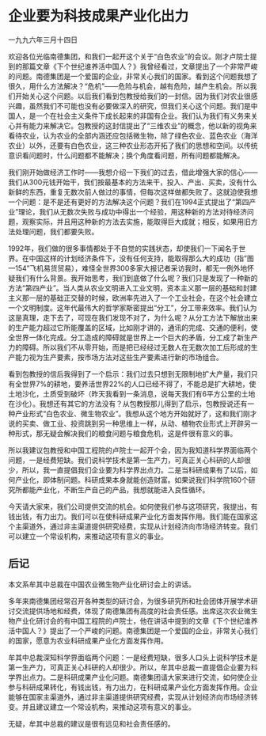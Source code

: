 # 企业要为科技成果产业化出力

一九九六年三月十四日  
  
 欢迎各位光临南德集团，和我们一起开这个关于“白色农业”的会议。刚才卢院士提到的那篇文章《下个世纪谁养活中国人？》我曾经看过，文章提出了一个非常严峻的问题。南德集团是一个爱国的企业，非常关心我们的国家。看到这个问题我想了很久，用什么方法解决？“危机”——危险与机会，越有危险，越产生机会。所以我们开始关心这个问题。以后我们看到包教授给我们的一封信。因为我们对农业很感兴趣，虽然我们不可能也没有必要做深入的研究，但我们关心这个问题。我们是中国人，是一个在社会主义条件下成长起来的非国有企业。我们认为我们有义务来关心并有能力来解决它。包教授的这封信提出了“三维农业”的概念，他以新的视角来看待农业，认为农业的全部内涵还应包括微生物，除了绿色农业、蓝色农业（海洋农业）以外，还要有白色农业，这三种农业形态开拓了我们的思想和空间。以传统意识看问题时，什么问题都不能解决；换个角度看问题，所有问题都能解决。  
  
 我们刚开始做经济工作时——我想介绍一下我们的过去，借此增强大家的信心——我们从300元钱开始干，我们按最基本的方法来干，投入、产出、买卖，没有什么新鲜的东西，重复无数次前人做过的事情，但每次这样做都失败了。这就迫使我想一个问题：是不是还有更好的方法解决这个问题？我们在1994正式提出了“第四产业”理论，我们从无数次失败与成功中得出一个经验，用这种新的方法对待经济问题，观察实际，并且用这种新的方法去实施，能取得巨大成就；相反，如果用旧方法处理问题，我们都要失败。  
  
 1992年，我们做的很多事情都处于不自觉的实践状态，却使我们一下闻名于世界。在中国这样的计划经济条件下，没有任何支持，能取得那么大的成功（指”图—154”飞机易货贸易），难怪全世界300多家大报记者采访我时，都无一例外地怀疑我们有什么背景。我开始思考，我们到底做了什么呢？我们只是发现了一种新的方法“第四产业”。当人类从农业文明进入工业文明，资本主义那一层的基础和封建主义那一层的基础正交替的时候，欧洲率先进入了一个工业社会，在这个社会建立一个文明制度。这年代最伟大的哲学家斯密提出“分工”，分工带来效率。我们认为这是真理，走下去了，可现在我们发现不对了，为什么呢？从分工方法下解放出来的生产能力超过它所能覆盖的区域，比如刚才讲的，通讯的完成、交通的便利，使全世界一体化完成。分工造成的障碍就是世界上一个巨大的矛盾，分工成了新生产力的障碍。所以我们不从零开始，而是把已经经过无数人在无数次加工后形成的生产能力视为生产要素，按市场方法对这些生产要素进行新的市场组合。  
  
 看到包教授的信后我得到了一个启示：我们过去只想到无限制地扩大产量，我们只有全世界7%的耕地，要养活世界22%的人口已经不得了，不能总是扩大耕地，使土地沙化，土质受到破坏（昨天我看到一条消息，说每天我们有6平方公里的土地在沙化）。我想还有其它的方法没有？从包教授那儿得到了启示，包教授说还有一种产业形式“白色农业、微生物农业”。我想从这个地方开始就好了，这和我们刚才说的买卖、做工业、投资跳到另一种思维上一样，从动、植物农业形式上开辟另一种形式，那无疑会解决我们的粮食问题与粮食危机，这是件很有意义的事。  
  
 所以我建议包教授和中国工程院的卢院士一起开个会，因为我知道科学界面临两个问题，一是经费短缺。我们说科学技术是第一生产力，可真正关心科研的人却很少，所以，我一直提倡我们企业要为科学界出点力。二是当科研成果有了以后，如何产业化，即体制问题。科研成果本身就能创造财富。如果说我们科学院160个研究所都能产业化，不断生产自己的产品，我想就能进入良性循环。  
  
 今天请大家来，我们公司提供交流的机会。如何使我们参与这项研究，我提出，有钱出钱，有力出力。我们可以在使科研成果产业化方面发挥作用。我们能在国家这个主渠道外，通过非主渠道提供研究经费，实现从计划经济向市场经济转变。我们可以建立一个常设机构，来推动这项有意义的事业。  
  
 

## **后记**

本文系牟其中总裁在中国农业微生物产业化研讨会上的讲话。  
  
 多年来南德集团经常召开各种类型的研讨会，为很多研究所和社会团体开展学术研讨交流提供场地和经费，体现了南德集团有高度的社会责任感。出席这次农业微生物产业化研讨会的有中国工程院的卢院士，他在讲话中提到的文章《下个世纪谁养活中国人？》提出了一个严峻的问题。南德集团是一个爱国的企业，非常关心我们的国家，愿意为农业科研成果产业化方面发挥作用。  
  
 牟其中总裁深知科学界面临两个问题：一是经费短缺，很多人口头上说科学技术是第一生产力，可真正关心科研的人却很少。所以，牟其中总裁一直提倡企业要为科学界出点力。二是科研成果产业化问题。南德集团请大家来进行交流，如何使企业参与科研成果转化，有钱出钱，有力出力，在科研成果产业化方面发挥作用。企业能够在国家主渠道外，通过非主渠道提供研究经费，实现从计划经济向市场经济转变。并且建议建立一个常设机构，来推动这项有意义的事业。  
  
 无疑，牟其中总裁的建议是很有远见和社会责任感的。  


